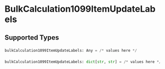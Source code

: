 # BulkCalculation1099ItemUpdateLabels


## Supported Types

### 

```python
bulkCalculation1099ItemUpdateLabels: Any = /* values here */
```

### 

```python
bulkCalculation1099ItemUpdateLabels: dict[str, str] = /* values here */
```

